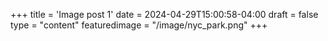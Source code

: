 +++
title = 'Image post 1'
date = 2024-04-29T15:00:58-04:00
draft = false
type = "content"
featuredimage = "/image/nyc_park.png"
+++
